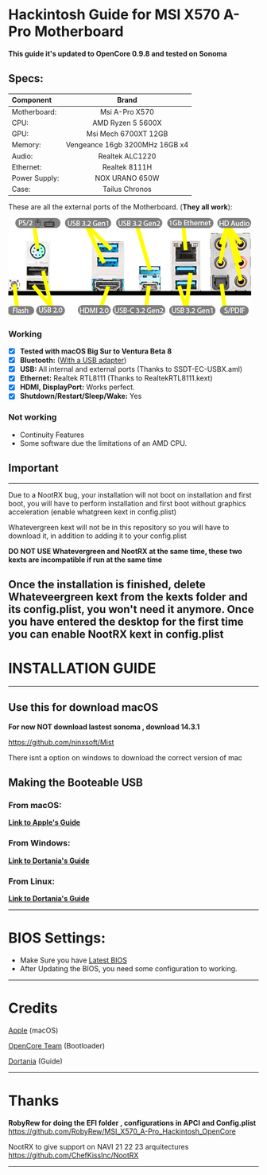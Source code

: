 # Hackintosh Guide for **MSI X570 A-Pro Motherboard**

**This guide it's updated to OpenCore 0.9.8 and tested on Sonoma**

## Specs:
| Component | Brand |
|:--- |:---:|
| Motherboard:  | Msi A-Pro X570 |
| CPU: | AMD Ryzen 5 5600X |
| GPU: | Msi Mech 6700XT 12GB |
| Memory: | Vengeance 16gb 3200MHz 16GB x4|
| Audio: | Realtek ALC1220 |
| Ethernet: | Realtek 8111H |
| Power Supply: | NOX URANO 650W |
| Case: | Tailus Chronos |

These are all the external ports of the Motherboard. (**They all work**):

![MSI X570 A-PRO Layout](/Docs/Images/Guide/IO_layout.png)

### Working
- [x] **Tested with macOS Big Sur to Ventura Beta 8**
- [x] **Bluetooth:** ([With a USB adapter](amazon.com))
- [x] **USB:** All internal and external ports (Thanks to SSDT-EC-USBX.aml)
- [x] **Ethernet:** Realtek RTL8111 (Thanks to RealtekRTL8111.kext)
- [x] **HDMI, DisplayPort:** Works perfect. 
- [x] **Shutdown/Restart/Sleep/Wake:** Yes

### Not working
- Continuity Features
- Some software due the limitations of an AMD CPU.

## Important
---
Due to a NootRX bug, your installation will not boot on installation and first boot, you will have to perform installation and first boot without graphics acceleration (enable whatgreen kext in config.plist)

Whatevergreen kext will not be in this repository so you will have to download it, in addition to adding it to your config.plist

[](https://github.com/acidanthera/WhateverGreen)

**DO NOT USE Whatevergreen and NootRX at the same time, these two kexts are incompatible if run at the same time**

Once the installation is finished, delete Whateveergreen kext from the kexts folder and its config.plist, you won't need it anymore.
Once you have entered the desktop for the first time you can enable NootRX kext in config.plist
---

# INSTALLATION GUIDE

---

## Use this for download macOS 

**For now NOT download lastest sonoma , download 14.3.1**

https://github.com/ninxsoft/Mist

There isnt a option on windows to  download the correct version of mac

## Making the Booteable USB

### From macOS:
[**Link to Apple's Guide**](https://support.apple.com/en-us/HT201372)

### From Windows:

[**Link to Dortania's Guide**](https://dortania.github.io/OpenCore-Install-Guide/installer-guide/winblows-install.html)

### From Linux:

[**Link to Dortania's Guide**](https://dortania.github.io/OpenCore-Install-Guide/installer-guide/linux-install.html)


---

# BIOS Settings:
- Make Sure you have [Latest BIOS](https://www.msi.com/Motherboard/support/X570-A-PRO#down-bios)
- After Updating the BIOS, you need some configuration to working.

---

# Credits

[Apple](https://apple.com) (macOS)

[OpenCore Team](https://github.com/acidanthera/OpenCorePkg) (Bootloader)

[Dortania](https://dortania.github.io/OpenCore-Install-Guide/config-laptop.plist/amd.html#starting-point) (Guide)

---
# Thanks
**RobyRew for doing  the EFI folder , configurations in APCI and Config.plist**
[](https://github.com/RobyRew/MSI_X570_A-Pro_Hackintosh_OpenCore)https://github.com/RobyRew/MSI_X570_A-Pro_Hackintosh_OpenCore

NootRX to give support on NAVI 21 22 23 arquitectures 
[](https://github.com/ChefKissInc/NootRX)https://github.com/ChefKissInc/NootRX

---

